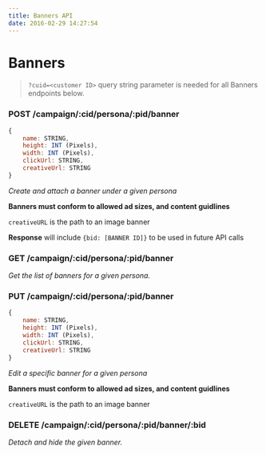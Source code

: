 ```yaml
---
title: Banners API
date: 2016-02-29 14:27:54
---
```


# Banners

> `?cuid=<customer ID>` query string parameter is needed for all Banners endpoints below.

### **POST** /campaign/**:cid**/persona/**:pid**/banner
```javascript
{
    name: STRING,
    height: INT (Pixels),
    width: INT (Pixels),
    clickUrl: STRING,
    creativeUrl: STRING
}
```
_Create and attach a banner under a given persona_

**Banners must conform to allowed ad sizes, and content guidlines**

`creativeURL` is the path to an image banner

**Response** will include `{bid: [BANNER ID]}` to be used in future API calls

### **GET** /campaign/**:cid**/persona/**:pid**/banner
_Get the list of banners for a given persona._

### **PUT** /campaign/**:cid**/persona/**:pid**/banner
```javascript
{
    name: STRING,
    height: INT (Pixels),
    width: INT (Pixels),
    clickUrl: STRING,
    creativeUrl: STRING
}
```
_Edit a specific banner for a given persona_

**Banners must conform to allowed ad sizes, and content guidlines**

`creativeURL` is the path to an image banner

### **DELETE** /campaign/**:cid**/persona/**:pid**/banner/**:bid**
_Detach and hide the given banner._
